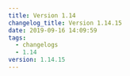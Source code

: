 ```yaml
---
title: Version 1.14
changelog_title: Version 1.14.15
date: 2019-09-16 14:09:59
tags:
  - changelogs
  - 1.14
version: 1.14.15
---
```


<script src="https://gist.github.com/spinnaker-release/52b1de1551a8830a8945b3c49ef66fe3.js"/>
